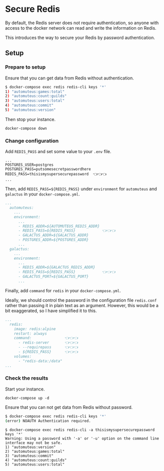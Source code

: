 # Secure Redis

By default, the Redis server does not require authentication, so anyone with access to the docker network can read and write the information on Redis.

This introduces the way to secure your Redis by password authentication.

## Setup

### Prepare to setup

Ensure that you can get data from Redis without authentication.

```bash
$ docker-compose exec redis redis-cli keys '*'
1) "automuteus:games:total"
2) "automuteus:count:guilds"
3) "automuteus:users:total"
4) "automuteus:commit"
5) "automuteus:version"
```

Then stop your instance.

```
docker-compose down
```

### Change configuration

Add `REDIS_PASS` and set some value to your `.env` file.

```
...
POSTGRES_USER=postgres
POSTGRES_PASS=putsomesecretpasswordhere
REDIS_PASS=thisismysupersecurepassword  👈👈👈
...
```

Then, add `REDIS_PASS=${REDIS_PASS}` under `environment` for `automuteus` and `galactus` in your `docker-compose.yml`.

```yaml
...
  automuteus:
    ...
    environment:
      ...
      - REDIS_ADDR=${AUTOMUTEUS_REDIS_ADDR}
      - REDIS_PASS=${REDIS_PASS}            👈👈👈
      - GALACTUS_ADDR=${GALACTUS_ADDR}
      - POSTGRES_ADDR=${POSTGRES_ADDR}
      ...
  galactus:
    ...
    environment:
      ...
      - REDIS_ADDR=${GALACTUS_REDIS_ADDR}
      - REDIS_PASS=${REDIS_PASS}            👈👈👈
      - GALACTUS_PORT=${GALACTUS_PORT}
      ...
```

Finally, add `command` for `redis` in your `docker-compose.yml`.

Ideally, we should control the password in the configuration file `redis.conf` rather than passing it in plain text as an argument. However, this would be a bit exaggerated, so I have simplified it to this.

```yaml
...
  redis:
    image: redis:alpine
    restart: always
    command:               👈👈👈
      - redis-server       👈👈👈
      - --requirepass      👈👈👈
      - ${REDIS_PASS}      👈👈👈
    volumes:
      - "redis-data:/data"
...
```

### Check the results

Start your instance.

```
docker-compose up -d
```

Ensure that you can not get data from Redis without password.

```bash
$ docker-compose exec redis redis-cli keys '*'
(error) NOAUTH Authentication required.
```

```
$ docker-compose exec redis redis-cli -a thisismysupersecurepassword keys '*'
Warning: Using a password with '-a' or '-u' option on the command line interface may not be safe.
1) "automuteus:version"
2) "automuteus:games:total"
3) "automuteus:commit"
4) "automuteus:count:guilds"
5) "automuteus:users:total"
```
